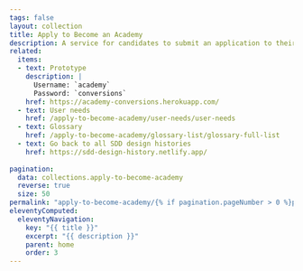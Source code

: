 ```yaml
---
tags: false
layout: collection
title: Apply to Become an Academy
description: A service for candidates to submit an application to their chosen teacher training courses
related:
  items:
  - text: Prototype
    description: |
      Username: `academy`
      Password: `conversions`
    href: https://academy-conversions.herokuapp.com/
  - text: User needs
    href: /apply-to-become-academy/user-needs/user-needs
  - text: Glossary
    href: /apply-to-become-academy/glossary-list/glossary-full-list
  - text: Go back to all SDD design histories
    href: https://sdd-design-history.netlify.app/
  
pagination:
  data: collections.apply-to-become-academy
  reverse: true
  size: 50
permalink: "apply-to-become-academy/{% if pagination.pageNumber > 0 %}page/{{ pagination.pageNumber + 1 }}{% endif %}/"
eleventyComputed:
  eleventyNavigation:
    key: "{{ title }}"
    excerpt: "{{ description }}"
    parent: home
    order: 3
---
```


